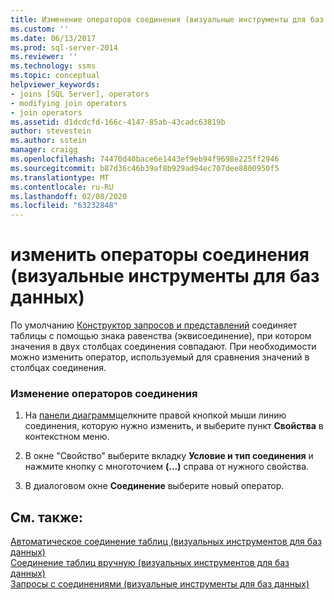 ```yaml
---
title: Изменение операторов соединения (визуальные инструменты для баз данных) | Документация Майкрософт
ms.custom: ''
ms.date: 06/13/2017
ms.prod: sql-server-2014
ms.reviewer: ''
ms.technology: ssms
ms.topic: conceptual
helpviewer_keywords:
- joins [SQL Server], operators
- modifying join operators
- join operators
ms.assetid: d1dcdcfd-166c-4147-85ab-43cadc63819b
author: stevestein
ms.author: sstein
manager: craigg
ms.openlocfilehash: 74470d40bace6e1443ef9eb94f9698e225ff2946
ms.sourcegitcommit: b87d36c46b39af8b929ad94ec707dee8800950f5
ms.translationtype: MT
ms.contentlocale: ru-RU
ms.lasthandoff: 02/08/2020
ms.locfileid: "63232848"
---
```

# <a name="modify-join-operators-visual-database-tools"></a>изменить операторы соединения (визуальные инструменты для баз данных)
  По умолчанию [Конструктор запросов и представлений](visual-database-tools.md) соединяет таблицы с помощью знака равенства (эквисоединение), при котором значения в двух столбцах соединения совпадают. При необходимости можно изменить оператор, используемый для сравнения значений в столбцах соединения.  
  
### <a name="to-modify-join-operators"></a>Изменение операторов соединения  
  
1.  На [панели диаграмм](diagram-pane-visual-database-tools.md)щелкните правой кнопкой мыши линию соединения, которую нужно изменить, и выберите пункт **Свойства** в контекстном меню.  
  
2.  В окне "Свойство" выберите вкладку **Условие и тип соединения** и нажмите кнопку с многоточием **(...)** справа от нужного свойства.  
  
3.  В диалоговом окне **Соединение** выберите новый оператор.  
  
## <a name="see-also"></a>См. также:  
 [Автоматическое соединение таблиц &#40;визуальных инструментов для баз данных&#41;](join-tables-automatically-visual-database-tools.md)   
 [Соединение таблиц вручную &#40;визуальных инструментов для баз данных&#41;](join-tables-manually-visual-database-tools.md)   
 [Запросы с соединениями (визуальные инструменты для баз данных)](query-with-joins-visual-database-tools.md)  
  
  
